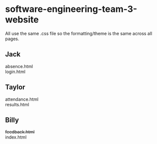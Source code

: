 # software-engineering-team-3-website

All use the same .css file so the formatting/theme is the same across all pages.

## Jack

absence.html
<br>
login.html

## Taylor

attendance.html
<br>
results.html

## Billy

~~feedback.html~~
<br>
index.html
